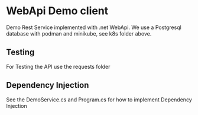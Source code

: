 # WebApi Demo client

Demo Rest Service implemented with .net WebApi. 
We use a Postgresql database with podman and minikube, see k8s folder above.

## Testing
For Testing the API use the requests folder

## Dependency Injection

See the DemoService.cs and Program.cs for how to implement Dependency Injection
